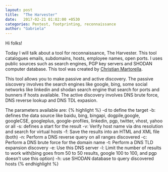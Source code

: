 ```yaml
---
layout: post
title:  "The Harvester"
date:   2017-02-21 01:02:00 +0530
categories: Pentest, footprinting, reconnaissance
author: "Gabriela"
---
```


Hi folks! 

Today I will talk about a tool for reconnaissance, The Harvester. 
This tool catalogues emails, subdomains, hosts, employee names, open ports.
I uses public sources such as search engines, PGP key servers and SHODAN computer database.
This tool was created by [Christian Martorella][cm-github].

This tool allows you to make passive and active discovery. The passive siscovery involves the search engines like google, bing, some social networks like linkedin and shodan search engine that search for ports and bunners if hosts available.
The active discovery involves DNS brute force, DNS reverse lookup and DNS TDL expasion. 

The parameters available are:
{% highlight %}
-d <domain> to define the target
-b: defines the data source like baidu, bing, bingapi, dogpile,google, googleCSE, googleplus, google-profiles, linkedin, pgp, twitter, vhost, yahoo or all
-s: defines a start for the result
-v: Verify host name via dns resolution and search for virtual hosts
-f: Save the results into an HTML and XML file (both)
-n: Perform a DNS reverse query on all ranges discovered
-c: Perform a DNS brute force for the domain name
-t: Perform a DNS TLD expansion discovery
-e: Use this DNS server
-l: Limit the number of results to work with(bing goes from 50 to 50 results,
    google 100 to 100, and pgp doesn't use this option)
-h: use SHODAN database to query discovered hosts
{% endhighlight %}



[cm-github]: https://github.com/laramies
 
